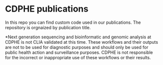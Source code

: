 # CDPHE publications

In this repo you can find custom code used in our publications. The repository is orgnaized by publication title. 


*Next generation sequencing and bioinformatic and genomic analysis at CDPHE is not CLIA validated at this time. These workflows and their outputs are not to be used for diagnostic purposes and should only be used for public health action and surveillance purposes. CDPHE is not responsible for the incorrect or inappropriate use of these workflows or their results.
